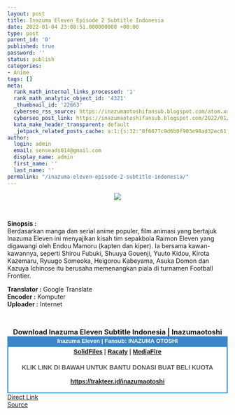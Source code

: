```yaml
---
layout: post
title: Inazuma Eleven Episode 2 Subtitle Indonesia
date: 2022-01-04 23:08:51.000000000 +00:00
type: post
parent_id: '0'
published: true
password: ''
status: publish
categories:
- Anime
tags: []
meta:
  rank_math_internal_links_processed: '1'
  rank_math_analytic_object_id: '4321'
  _thumbnail_id: '22663'
  cyberseo_rss_source: https://inazumaotoshifansub.blogspot.com/atom.xml?start-index=1
  cyberseo_post_link: https://inazumaotoshifansub.blogspot.com/2022/01/inazuma-eleven-episode-1-subtitle_4.html
  kata_make_header_transparent: default
  _jetpack_related_posts_cache: a:1:{s:32:"8f6677c9d6b0f903e98ad32ec61f8deb";a:2:{s:7:"expires";i:1645889291;s:7:"payload";a:3:{i:0;a:1:{s:2:"id";i:22660;}i:1;a:1:{s:2:"id";i:22648;}i:2;a:1:{s:2:"id";i:22650;}}}}
author:
  login: admin
  email: senseads014@gmail.com
  display_name: admin
  first_name: ''
  last_name: ''
permalink: "/inazuma-eleven-episode-2-subtitle-indonesia/"
---
```

</p>
<div class="separator" style="clear: both; text-align: center;"><a href="https://blogger.googleusercontent.com/img/a/AVvXsEjJbmwTVRdATz0QPCRGO9XeODeOlrDxab9aH23_U8aS51e19dJUsThGJMopgRUT6xMcmU_rnZ4dFKfP2Tnw5AB3Tu_q38BHdK6ufbZLrSwx9rvv3YbKjayRWWxezVCzc2pp8YU0Uv2ecRd957ROdgqR1qivKeMQGO0Cb6jFU17mNjLGZpBBBhvNQRbU=s450" style="margin-left: 1em; margin-right: 1em;"><img border="0" data-original-height="269" data-original-width="450" src="{{ site.baseurl }}/assets/2022/01/AVvXsEjJbmwTVRdATz0QPCRGO9XeODeOlrDxab9aH23_U8aS51e19dJUsThGJMopgRUT6xMcmU_rnZ4dFKfP2Tnw5AB3Tu_q38BHdK6ufbZLrSwx9rvv3YbKjayRWWxezVCzc2pp8YU0Uv2ecRd957ROdgqR1qivKeMQGO0Cb6jFU17mNjLGZpBBBhvNQRbU=s16000" /></a></div>
<p>&nbsp;</p>
<p><b>Sinopsis :</b><br /><span face="&quot;trebuchet ms&quot; , sans-serif">Berdasarkan manga dan serial anime populer, film animasi yang bertajuk Inazuma Eleven ini menyajikan kisah tim sepakbola Raimon Eleven yang digawangi oleh Endou Mamoru (kapten dan kiper). Ia bersama kawan-kawannya, seperti Shirou Fubuki, Shuuya Gouenji, Yuuto Kidou, Kirota Kazemaru, Ryuugo Someoka, Heigorou Kabeyama, Asuka Domon dan Kazuya Ichinose itu berusaha memenangkan piala di turnamen Football Frontier.</span>
<div style="text-align: center;">
<div style="text-align: left;"><span face="&quot;trebuchet ms&quot; , sans-serif"><b>Translator :</b> Google Translate</span></div>
<div style="text-align: left;"><span face="&quot;trebuchet ms&quot; , sans-serif"><b>Encoder :</b> Komputer</span></div>
<div style="text-align: left;"><span face="&quot;trebuchet ms&quot; , sans-serif"><b>Uploader :</b> Internet</span></div>
<p><span face="&quot;trebuchet ms&quot; , sans-serif"><br /></span></div>
<div style="text-align: center;"><span face="&quot;trebuchet ms&quot; , sans-serif" style="font-size: medium;"><b>Download Inazuma Eleven Subtitle Indonesia | Inazumaotoshi</b></span></div>
<div style="margin: 0px; padding: 0px;">
<div align="center" style="background-color: #3d85c6; color: #339999; font-family: arial, geneva, sans-serif; line-height: 18.1875px; margin: 0px; padding: 2px;">
<div style="margin: 0px; padding: 0px;">
<div style="margin: 0px; padding: 0px;">
<div style="margin: 0px; padding: 0px;">
<div style="margin: 0px; padding: 0px;">
<div style="margin: 0px; padding: 0px;">
<div style="margin: 0px; padding: 0px;">
<div style="margin: 0px; padding: 0px;"><span style="font-size: small;"><b style="margin: 0px; padding: 0px;"><span class="Apple-style-span" face="&quot;trebuchet ms&quot; , sans-serif" style="margin: 0px; padding: 0px;"><span style="color: white; margin: 0px; padding: 0px;">Inazuma Eleven | Fansub: INAZUMA&nbsp;</span></span></b><b style="margin: 0px; padding: 0px;"><span class="Apple-style-span" face="&quot;trebuchet ms&quot; , sans-serif" style="margin: 0px; padding: 0px;"><span style="color: white; margin: 0px; padding: 0px;">OTOSHI</span></span></b></span></div>
</div>
</div>
</div>
</div>
</div>
</div>
</div>
<div style="background-color: white; border: 2px solid rgb(31, 133, 198); font-family: Arial, Geneva, sans-serif; line-height: 18.1875px; margin: 0px; padding: 2px; text-align: justify;">
<div style="font-family: Arial, Helvetica, sans-serif; margin: 0px; padding: 0px; text-align: center;">
<div style="margin: 0px; padding: 0px;">
<div style="margin: 0px; padding: 0px;">
<div style="margin: 0px; padding: 0px;">
<div style="margin: 0px; padding: 0px;">
<div style="margin: 0px; padding: 0px;">
<div style="margin: 0px; padding: 0px;">
<div style="margin: 0px; padding: 0px;">
<div style="color: #555555;"></div>
<div style="color: #555555;"><b style="margin: 0px; padding: 0px;"><a href="https://ouo.io/ihwSZlm" target="_blank" rel="noopener">SolidFiles</a> | <a href="https://ouo.io/zqaLsP" target="_blank" rel="noopener">Racaty</a>&nbsp;| <a href="https://ouo.io/EdqXj7" target="_blank" rel="noopener">MediaFire</a></b></div>
<div style="color: #555555;"><b style="margin: 0px; padding: 0px;">&nbsp;</b></div>
<div style="color: #555555;">
<div style="color: #555555;"><b style="margin: 0px; padding: 0px;">KLIK LINK DI BAWAH UNTUK BANTU DONASI BUAT BELI KUOTA</b></div>
<p><b style="margin: 0px; padding: 0px;"><a href="https://trakteer.id/inazumaotoshi" target="_blank" rel="noopener">https://trakteer.id/inazumaotoshi</a></b><b style="margin: 0px; padding: 0px;"> <br /></b></div>
<div style="color: #555555;"></div>
</div>
</div>
</div>
</div>
</div>
</div>
</div>
</div>
</div>
</div>
<link rel="stylesheet" href="https://cdnjs.cloudflare.com/ajax/libs/font-awesome/4.7.0/css/font-awesome.min.css" />
<div class="divbtn"> <a href="https://handymansurrender.com/fihup8buzv?key=94550f7ce39444073321dde3b8782f97" class="btn"><i class="fa fa-download"></i> Direct Link</a> <br /><a href="https://inazumaotoshifansub.blogspot.com/2022/01/inazuma-eleven-episode-1-subtitle_4.html">Source</a> </div>
